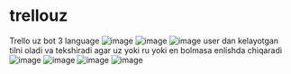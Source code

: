 # trellouz
Trello uz bot 3 language
![image](https://user-images.githubusercontent.com/113756535/219476445-83019314-92a0-4eac-a95e-2186b31ee0bc.png)
![image](https://user-images.githubusercontent.com/113756535/219476782-b4fa7b22-3c19-4bdc-9b59-b32975456100.png)
![image](https://user-images.githubusercontent.com/113756535/219476692-3f6105ae-014f-41bb-9f05-f92839995bd3.png)
user dan kelayotgan tilni oladi va tekshiradi agar uz yoki ru yoki en bolmasa enlishda chiqaradi
![image](https://user-images.githubusercontent.com/113756535/219476941-acde564e-8a10-4051-bbaa-76b4003e69cd.png)
![image](https://user-images.githubusercontent.com/113756535/219477143-65297800-b28b-4ca8-83fb-4c72ffc58dfd.png)
![image](https://user-images.githubusercontent.com/113756535/219477825-07b292b1-ed9c-42cd-b5be-cb9785bc2d29.png)
![image](https://user-images.githubusercontent.com/113756535/219477876-a3b658f4-716d-4620-b2af-1bfd3105fec1.png)
